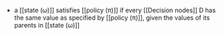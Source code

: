 - a [[state (ω)]] satisfies [[policy (π)]] if every [[Decision nodes]] D has the same value as specified by [[policy (π)]], given the values of its parents in [[state (ω)]]